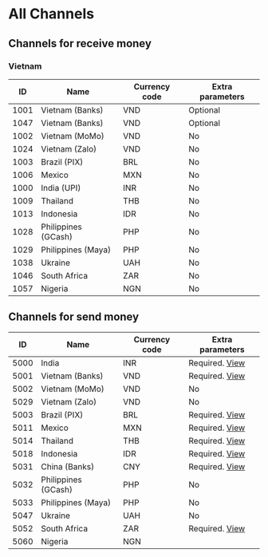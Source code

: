 # All Channels

## Channels for receive money

### Vietnam

| ID   | Name                | Currency code | Extra parameters |
| ---- | ------------------- | ------------- | ---------------- |
| 1001 | Vietnam (Banks)     | VND           | Optional         |
| 1047 | Vietnam (Banks)     | VND           | Optional         |
| 1002 | Vietnam (MoMo)      | VND           | No               |
| 1024 | Vietnam (Zalo)      | VND           | No               |
| 1003 | Brazil (PIX)        | BRL           | No               |
| 1006 | Mexico              | MXN           | No               |
| 1000 | India (UPI)         | INR           | No               |
| 1009 | Thailand            | THB           | No               |
| 1013 | Indonesia           | IDR           | No               |
| 1028 | Philippines (GCash) | PHP           | No               |
| 1029 | Philippines (Maya)  | PHP           | No               |
| 1038 | Ukraine             | UAH           | No               |
| 1046 | South Africa        | ZAR           | No               |
| 1057 | Nigeria             | NGN           | No               |

## Channels for send money

| ID   | Name                | Currency code | Extra parameters                                             |
| ---- | ------------------- | ------------- | ------------------------------------------------------------ |
| 5000 | India               | INR           | Required. [View](/reference/india.md#extra-parameter)        |
| 5001 | Vietnam (Banks)     | VND           | Required. [View](/reference/vietnam.md#extra-parameter)      |
| 5002 | Vietnam (MoMo)      | VND           | No                                                           |
| 5029 | Vietnam (Zalo)      | VND           | No                                                           |
| 5003 | Brazil (PIX)        | BRL           | Required. [View](/reference/brazil.md#extra-parameter)       |
| 5011 | Mexico              | MXN           | Required. [View](/reference/mexico.md#extra-parameter)       |
| 5014 | Thailand            | THB           | Required. [View](/reference/thailand.md#extra-parameter)     |
| 5018 | Indonesia           | IDR           | Required. [View](/reference/indonesia.md#extra-parameter)    |
| 5031 | China (Banks)       | CNY           | Required. [View](/reference/china.md#extra-parameter)        |
| 5032 | Philippines (GCash) | PHP           | No                                                           |
| 5033 | Philippines (Maya)  | PHP           | No                                                           |
| 5047 | Ukraine             | UAH           | No                                                           |
| 5052 | South Africa        | ZAR           | Required. [View](/reference/south-africa.md#extra-parameter) |
| 5060 | Nigeria             | NGN           |  |
